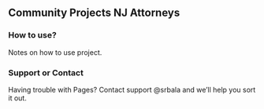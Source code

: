 ## Community Projects NJ Attorneys

### How to use?

Notes on how to use project.

### Support or Contact

Having trouble with Pages? Contact support @srbala and we’ll help you sort it out.
